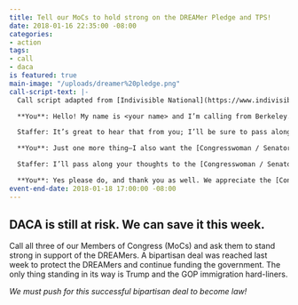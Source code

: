 ```yaml
---
title: Tell our MoCs to hold strong on the DREAMer Pledge and TPS!
date: 2018-01-16 22:35:00 -08:00
categories:
- action
tags:
- call
- daca
is featured: true
main-image: "/uploads/dreamer%20pledge.png"
call-script-text: |-
  Call script adapted from [Indivisible National](https://www.indivisible.org/resource/thank-moc-voting-fight-alongside-dreamers/)

  **You**: Hello! My name is <your name> and I’m calling from Berkeley. I wanted to thank [Congresswoman / Senator] <her name> for voting against the CR that didn’t include the Dream Act. Dreamers deserve MoCs who will stand with them and use their power to protect them from the Trump deportation machine, and I am proud that [Congresswoman / Senator] used her power to do so. Please also fight for legislation protecting recipients of TPS.

  Staffer: It’s great to hear that from you; I’ll be sure to pass along your gratitude to the [Congresswoman / Senator].

  **You**: Just one more thing—I also want the [Congresswoman / Senator] to know that I expect her to continue voting at every opportunity to stand with Dreamers in the new year. There will be more critical bills that require bipartisan support to pass early next year—such as another CR in January—and [Congresswoman / Senator] <her name> should continue to demand that the Dream Act be attached to those bills as a condition for her vote.

  Staffer: I’ll pass along your thoughts to the [Congresswoman / Senator].

  **You**: Yes please do, and thank you as well. We appreciate the [Congresswoman / Senator]’s staff just as much as we appreciate her.
event-end-date: 2018-01-18 17:00:00 -08:00
---
```


## DACA is still at risk. We can save it this week.

Call all three of our Members of Congress (MoCs) and ask them to stand strong in support of the DREAMers. A bipartisan deal was reached last week to protect the DREAMers and continue funding the government. The only thing standing in its way is Trump and the GOP immigration hard-liners.

_We must push for this successful bipartisan deal to become law!_